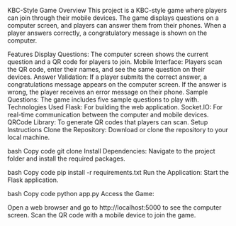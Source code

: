 KBC-Style Game
Overview
This project is a KBC-style game where players can join through their mobile devices. The game displays questions on a computer screen, and players can answer them from their phones. When a player answers correctly, a congratulatory message is shown on the computer.

Features
Display Questions: The computer screen shows the current question and a QR code for players to join.
Mobile Interface: Players scan the QR code, enter their names, and see the same question on their devices.
Answer Validation: If a player submits the correct answer, a congratulations message appears on the computer screen. If the answer is wrong, the player receives an error message on their phone.
Sample Questions: The game includes five sample questions to play with.
Technologies Used
Flask: For building the web application.
Socket.IO: For real-time communication between the computer and mobile devices.
QRCode Library: To generate QR codes that players can scan.
Setup Instructions
Clone the Repository: Download or clone the repository to your local machine.

bash
Copy code
git clone <repository-url>
Install Dependencies: Navigate to the project folder and install the required packages.

bash
Copy code
pip install -r requirements.txt
Run the Application: Start the Flask application.

bash
Copy code
python app.py
Access the Game:

Open a web browser and go to http://localhost:5000 to see the computer screen.
Scan the QR code with a mobile device to join the game.
